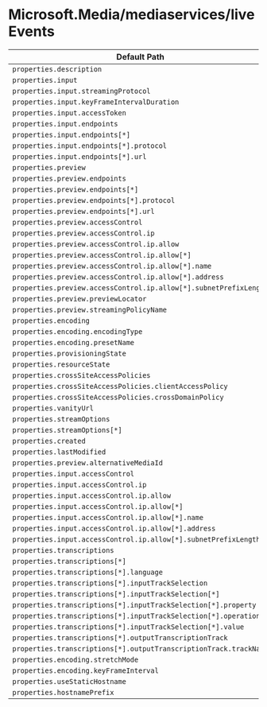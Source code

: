 # Microsoft.Media/mediaservices/liveEvents

| Default Path | Alias |
|---|---|
| `properties.description` | `Microsoft.Media/mediaservices/liveEvents/description` |
| `properties.input` | `Microsoft.Media/mediaservices/liveEvents/input` |
| `properties.input.streamingProtocol` | `Microsoft.Media/mediaservices/liveEvents/input.streamingProtocol` |
| `properties.input.keyFrameIntervalDuration` | `Microsoft.Media/mediaservices/liveEvents/input.keyFrameIntervalDuration` |
| `properties.input.accessToken` | `Microsoft.Media/mediaservices/liveEvents/input.accessToken` |
| `properties.input.endpoints` | `Microsoft.Media/mediaservices/liveEvents/input.endpoints` |
| `properties.input.endpoints[*]` | `Microsoft.Media/mediaservices/liveEvents/input.endpoints[*]` |
| `properties.input.endpoints[*].protocol` | `Microsoft.Media/mediaservices/liveEvents/input.endpoints[*].protocol` |
| `properties.input.endpoints[*].url` | `Microsoft.Media/mediaservices/liveEvents/input.endpoints[*].url` |
| `properties.preview` | `Microsoft.Media/mediaservices/liveEvents/preview` |
| `properties.preview.endpoints` | `Microsoft.Media/mediaservices/liveEvents/preview.endpoints` |
| `properties.preview.endpoints[*]` | `Microsoft.Media/mediaservices/liveEvents/preview.endpoints[*]` |
| `properties.preview.endpoints[*].protocol` | `Microsoft.Media/mediaservices/liveEvents/preview.endpoints[*].protocol` |
| `properties.preview.endpoints[*].url` | `Microsoft.Media/mediaservices/liveEvents/preview.endpoints[*].url` |
| `properties.preview.accessControl` | `Microsoft.Media/mediaservices/liveEvents/preview.accessControl` |
| `properties.preview.accessControl.ip` | `Microsoft.Media/mediaservices/liveEvents/preview.accessControl.ip` |
| `properties.preview.accessControl.ip.allow` | `Microsoft.Media/mediaservices/liveEvents/preview.accessControl.ip.allow` |
| `properties.preview.accessControl.ip.allow[*]` | `Microsoft.Media/mediaservices/liveEvents/preview.accessControl.ip.allow[*]` |
| `properties.preview.accessControl.ip.allow[*].name` | `Microsoft.Media/mediaservices/liveEvents/preview.accessControl.ip.allow[*].name` |
| `properties.preview.accessControl.ip.allow[*].address` | `Microsoft.Media/mediaservices/liveEvents/preview.accessControl.ip.allow[*].address` |
| `properties.preview.accessControl.ip.allow[*].subnetPrefixLength` | `Microsoft.Media/mediaservices/liveEvents/preview.accessControl.ip.allow[*].subnetPrefixLength` |
| `properties.preview.previewLocator` | `Microsoft.Media/mediaservices/liveEvents/preview.previewLocator` |
| `properties.preview.streamingPolicyName` | `Microsoft.Media/mediaservices/liveEvents/preview.streamingPolicyName` |
| `properties.encoding` | `Microsoft.Media/mediaservices/liveEvents/encoding` |
| `properties.encoding.encodingType` | `Microsoft.Media/mediaservices/liveEvents/encoding.encodingType` |
| `properties.encoding.presetName` | `Microsoft.Media/mediaservices/liveEvents/encoding.presetName` |
| `properties.provisioningState` | `Microsoft.Media/mediaservices/liveEvents/provisioningState` |
| `properties.resourceState` | `Microsoft.Media/mediaservices/liveEvents/resourceState` |
| `properties.crossSiteAccessPolicies` | `Microsoft.Media/mediaservices/liveEvents/crossSiteAccessPolicies` |
| `properties.crossSiteAccessPolicies.clientAccessPolicy` | `Microsoft.Media/mediaservices/liveEvents/crossSiteAccessPolicies.clientAccessPolicy` |
| `properties.crossSiteAccessPolicies.crossDomainPolicy` | `Microsoft.Media/mediaservices/liveEvents/crossSiteAccessPolicies.crossDomainPolicy` |
| `properties.vanityUrl` | `Microsoft.Media/mediaservices/liveEvents/vanityUrl` |
| `properties.streamOptions` | `Microsoft.Media/mediaservices/liveEvents/streamOptions` |
| `properties.streamOptions[*]` | `Microsoft.Media/mediaservices/liveEvents/streamOptions[*]` |
| `properties.created` | `Microsoft.Media/mediaservices/liveEvents/created` |
| `properties.lastModified` | `Microsoft.Media/mediaservices/liveEvents/lastModified` |
| `properties.preview.alternativeMediaId` | `Microsoft.Media/mediaservices/liveEvents/preview.alternativeMediaId` |
| `properties.input.accessControl` | `Microsoft.Media/mediaservices/liveEvents/input.accessControl` |
| `properties.input.accessControl.ip` | `Microsoft.Media/mediaservices/liveEvents/input.accessControl.ip` |
| `properties.input.accessControl.ip.allow` | `Microsoft.Media/mediaservices/liveEvents/input.accessControl.ip.allow` |
| `properties.input.accessControl.ip.allow[*]` | `Microsoft.Media/mediaservices/liveEvents/input.accessControl.ip.allow[*]` |
| `properties.input.accessControl.ip.allow[*].name` | `Microsoft.Media/mediaservices/liveEvents/input.accessControl.ip.allow[*].name` |
| `properties.input.accessControl.ip.allow[*].address` | `Microsoft.Media/mediaservices/liveEvents/input.accessControl.ip.allow[*].address` |
| `properties.input.accessControl.ip.allow[*].subnetPrefixLength` | `Microsoft.Media/mediaservices/liveEvents/input.accessControl.ip.allow[*].subnetPrefixLength` |
| `properties.transcriptions` | `Microsoft.Media/mediaservices/liveEvents/transcriptions` |
| `properties.transcriptions[*]` | `Microsoft.Media/mediaservices/liveEvents/transcriptions[*]` |
| `properties.transcriptions[*].language` | `Microsoft.Media/mediaservices/liveEvents/transcriptions[*].language` |
| `properties.transcriptions[*].inputTrackSelection` | `Microsoft.Media/mediaservices/liveEvents/transcriptions[*].inputTrackSelection` |
| `properties.transcriptions[*].inputTrackSelection[*]` | `Microsoft.Media/mediaservices/liveEvents/transcriptions[*].inputTrackSelection[*]` |
| `properties.transcriptions[*].inputTrackSelection[*].property` | `Microsoft.Media/mediaservices/liveEvents/transcriptions[*].inputTrackSelection[*].property` |
| `properties.transcriptions[*].inputTrackSelection[*].operation` | `Microsoft.Media/mediaservices/liveEvents/transcriptions[*].inputTrackSelection[*].operation` |
| `properties.transcriptions[*].inputTrackSelection[*].value` | `Microsoft.Media/mediaservices/liveEvents/transcriptions[*].inputTrackSelection[*].value` |
| `properties.transcriptions[*].outputTranscriptionTrack` | `Microsoft.Media/mediaservices/liveEvents/transcriptions[*].outputTranscriptionTrack` |
| `properties.transcriptions[*].outputTranscriptionTrack.trackName` | `Microsoft.Media/mediaservices/liveEvents/transcriptions[*].outputTranscriptionTrack.trackName` |
| `properties.encoding.stretchMode` | `Microsoft.Media/mediaservices/liveEvents/encoding.stretchMode` |
| `properties.encoding.keyFrameInterval` | `Microsoft.Media/mediaservices/liveEvents/encoding.keyFrameInterval` |
| `properties.useStaticHostname` | `Microsoft.Media/mediaservices/liveEvents/useStaticHostname` |
| `properties.hostnamePrefix` | `Microsoft.Media/mediaservices/liveEvents/hostnamePrefix` |

